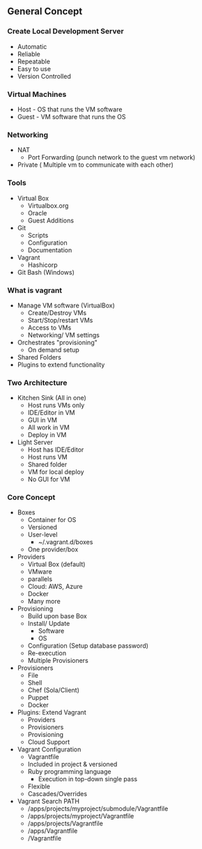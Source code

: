 ## General Concept

### Create Local Development Server

 - Automatic 
 - Reliable 
 - Repeatable 
 - Easy to use 
 - Version Controlled

### Virtual Machines

 - Host - OS that runs the VM software 
 - Guest - VM software that runs the OS

### Networking
- NAT 
	- Port Forwarding (punch network to the guest vm network)
- Private ( Multiple vm to communicate with each other)

### Tools

 - Virtual Box 
	 - Virtualbox.org
	 - Oracle
	 - Guest Additions
 - Git 
	 - Scripts
	 - Configuration
	 - Documentation
 - Vagrant 
	 - Hashicorp
 - Git Bash (Windows)

### What is vagrant
 - Manage VM software (VirtualBox)
	 - Create/Destroy VMs
	 - Start/Stop/restart VMs
	 - Access to VMs
	 - Networking/ VM settings
- Orchestrates "provisioning"
	- On demand setup
- Shared Folders
- Plugins to extend functionality

### Two Architecture

 - Kitchen Sink (All in one)
	 - Host runs VMs only
	 - IDE/Editor in VM
	 - GUI in VM
	 - All work in VM
	 - Deploy in VM
 - Light Server
	 - Host has IDE/Editor
	 - Host runs VM
	 - Shared folder
	 - VM for local deploy
	 - No GUI for VM

### Core Concept

 - Boxes
	 - Container for OS
	 - Versioned
	 - User-level
		- ~/.vagrant.d/boxes
	- One provider/box
- Providers
	- Virtual Box (default)
	- VMware
	- parallels
	- Cloud: AWS, Azure
	- Docker
	- Many more
 - Provisioning
	 - Build upon base Box
	 - Install/ Update
		 - Software
		 - OS
	- Configuration (Setup database password)
	- Re-execution
	- Multiple Provisioners
- Provisioners
	- File
	- Shell
	- Chef (Sola/Client)
	- Puppet
	- Docker
- Plugins: Extend Vagrant
	- Providers
	- Provisioners
	- Provisioning
	- Cloud Support
- Vagrant Configuration
	- Vagrantfile
	- Included in project & versioned
	- Ruby programming language
		- Execution in top-down single pass
	- Flexible
	- Cascades/Overrides
- Vagrant Search PATH
	- /apps/projects/myproject/submodule/Vagrantfile
	- /apps/projects/myproject/Vagrantfile
	- /apps/projects/Vagrantfile
	- /apps/Vagrantfile
	- /Vagrantfile

<!--stackedit_data:
eyJoaXN0b3J5IjpbMTQ2Njg3MTc3NCw2NjMwMzYzNjQsLTE3NT
gxMzMyNDEsMTAyMTM2MjYzMiwtMzMxNTg2NDM1XX0=
-->